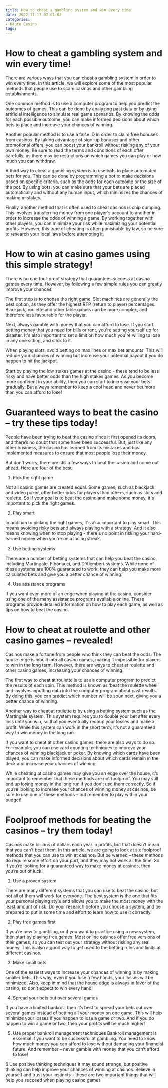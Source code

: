 ```yaml
---
title: How to cheat a gambling system and win every time!
date: 2022-11-17 02:01:02
categories:
- Haute Casino
tags:
---
```



#  How to cheat a gambling system and win every time!

There are various ways that you can cheat a gambling system in order to win every time. In this article, we will explore some of the most popular methods that people use to scam casinos and other gambling establishments.

One common method is to use a computer program to help you predict the outcomes of games. This can be done by analyzing past data or by using artificial intelligence to simulate real game scenarios. By knowing the odds for each possible outcome, you can make informed decisions about which bets to place and increase your chances of winning.

Another popular method is to use a false ID in order to claim free bonuses from casinos. By taking advantage of sign-up bonuses and other promotional offers, you can boost your bankroll without risking any of your own money. Be sure to read the terms and conditions of each offer carefully, as there may be restrictions on which games you can play or how much you can withdraw.

A third way to cheat a gambling system is to use bots to place automated bets for you. This can be done by programming a bot to make decisions based on specific criteria, such as the odds for each outcome or the size of the pot. By using bots, you can make sure that your bets are placed automatically and without any human input, which minimizes the chances of making mistakes.

Finally, another method that is often used to cheat casinos is chip dumping. This involves transferring money from one player's account to another in order to increase the odds of winning a game. By working together with other players, you can minimize your risk while maximizing your potential profits. However, this type of cheating is often punishable by law, so be sure to research your local laws before attempting it.

#  How to win at casino games using this simple strategy!

There is no one fool-proof strategy that guarantees success at casino games every time. However, by following a few simple rules you can greatly improve your chances!

The first step is to choose the right game. Slot machines are generally the best option, as they offer the highest RTP (return to player) percentages. Blackjack, roulette and other table games can be more complex, and therefore less favourable for the player.

Next, always gamble with money that you can afford to lose. If you start betting money that you need for bills or rent, you're setting yourself up for disaster. It's also important to set a limit on how much you're willing to lose in any one sitting, and stick to it.

When playing slots, avoid betting on max lines or max bet amounts. This will reduce your chances of winning but increase your potential payout if you do happen to hit the jackpot.

Start by playing the low stakes games at the casino - these tend to be less risky and have better odds than the high stakes games. As you become more confident in your ability, then you can start to increase your bets gradually. But always remember to keep a cool head and never bet more than you can afford to lose!

#  Guaranteed ways to beat the casino – try these tips today!

People have been trying to beat the casino since it first opened its doors, and there’s no doubt that some have been successful. But, just like any other business, the casino has learned from its mistakes and has implemented measures to ensure that most people lose their money.

But don't worry, there are still a few ways to beat the casino and come out ahead. Here are four of the best:

1. Pick the right game

Not all casino games are created equal. Some games, such as blackjack and video poker, offer better odds for players than others, such as slots and roulette. So if your goal is to beat the casino and make some money, it's important to pick the right games.

2. Play smart

In addition to picking the right games, it's also important to play smart. This means avoiding risky bets and always playing with a strategy. And it also means knowing when to stop playing - there's no point in risking your hard-earned money when you're on a losing streak.

3. Use betting systems

There are a number of betting systems that can help you beat the casino, including Martingale, Fibonacci, and D'Alembert systems. While none of these systems are 100% guaranteed to work, they can help you make more calculated bets and give you a better chance of winning.

4. Use assistance programs

If you want even more of an edge when playing at the casino, consider using one of the many assistance programs available online. These programs provide detailed information on how to play each game, as well as tips on how to beat the casino.

#  How to cheat at roulette and other casino games – revealed!

Casinos make a fortune from people who think they can beat the odds. The house edge is inbuilt into all casino games, making it impossible for players to win in the long term. However, there are ways to cheat at roulette and other casino games, increasing your chances of winning.

The first way to cheat at roulette is to use a computer program to predict the results of each spin. This method is known as ‘beat the roulette wheel’ and involves inputting data into the computer program about past results. By doing this, you can predict which number will be spun next, giving you a better chance of winning.

Another way to cheat at roulette is by using a betting system such as the Martingale system. This system requires you to double your bet after every loss until you win, so that you eventually recoup your losses and make a profit. While this system can work in the short term, it’s not a guaranteed way to win money in the long run.

If you want to cheat at other casino games, there are also ways to do so. For example, you can use card counting techniques to improve your chances of winning blackjack or poker. By knowing which cards have been played, you can make informed decisions about which cards remain in the deck and increase your chances of winning.

While cheating at casino games may give you an edge over the house, it’s important to remember that these methods are not foolproof. You may still end up losing money in the long run if you don’t use them correctly. So if you’re looking to increase your chances of winning money at casinos, be sure to use one of these methods – but remember to play within your budget!

#  Foolproof methods for beating the casinos – try them today!

Casinos make billions of dollars each year in profits, but that doesn’t mean that you can’t beat them. In this article, we are going to look at six foolproof methods that you can use to win at casinos. But be warned – these methods do require some effort on your part, and they may not work all the time. So if you’re looking for a guaranteed way to make money at casinos, then you’re out of luck!

1. Use a proven system

There are many different systems that you can use to beat the casino, but not all of them will work for everyone. The best system is the one that fits your personal playing style and allows you to make the most money with the least amount of risk. Do your research before you choose a system, and be prepared to put in some time and effort to learn how to use it correctly.

2. Play free games first

If you’re new to gambling, or if you want to practice using a new system, then start by playing free games. Most online casinos offer free versions of their games, so you can test out your strategy without risking any real money. This is also a good way to get used to the betting rules and limits at different casinos.

3. Make small bets

One of the easiest ways to increase your chances of winning is by making smaller bets. This way, even if you lose a few hands, your losses will be minimized. Also, keep in mind that the house edge is always in favor of the casino, so don’t expect to win every hand!

4. Spread your bets out over several games

If you have a limited bankroll, then it’s best to spread your bets out over several games instead of betting all your money on one game. This will help minimize your losses if you happen to lose a game or two. And if you do happen to win a game or two, then your profits will be much higher!

5. Use proper bankroll management techniques
 Bankroll management is essential if you want to be successful at gambling. You need to know how much money you can afford to lose without damaging your financial future. And remember – never gamble with money that you can’t afford to lose!

6 Use positive thinking techniques It may sound strange, but positive thinking can help improve your chances of winning at casinos. Believe in yourself and trust your instincts – these are two important things that will help you succeed when playing casino games